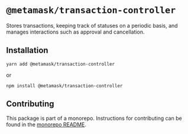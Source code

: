 # `@metamask/transaction-controller`

Stores transactions, keeping track of statuses on a periodic basis, and manages interactions such as approval and cancellation.

## Installation

`yarn add @metamask/transaction-controller`

or

`npm install @metamask/transaction-controller`

## Contributing

This package is part of a monorepo. Instructions for contributing can be found in the [monorepo README](../../#readme).
